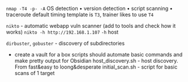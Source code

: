 `nmap -T4 -p- -A`
OS detection • version detection • script scanning • traceroute
default timing template is `T3`, trainer likes to use `T4`


`nikto` - automatic webapp vuln scanner (add to tools and check how it works)
`nikto -h http://192.168.1.107`
`-h` host

`dirbuster`, `gobuster` - discovery of subdirectories


- create a vault for a box
scripts should automate basic commands and make pretty output for Obsidian
	host_discovery.sh - host discovery. From fast&easy to loong&desperate
	initial_scan.sh - script for basic scans of 1 target
